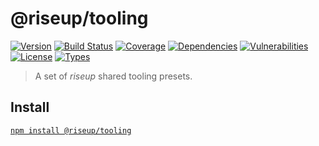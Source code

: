 # @riseup/tooling

[![Version](https://img.shields.io/npm/v/@riseup/tooling.svg)](https://www.npmjs.com/package/@riseup/tooling)
[![Build Status](https://img.shields.io/travis/rafamel/riseup/master.svg)](https://travis-ci.org/rafamel/riseup)
[![Coverage](https://img.shields.io/coveralls/rafamel/riseup/master.svg)](https://coveralls.io/github/rafamel/riseup)
[![Dependencies](https://img.shields.io/david/rafamel/riseup.svg?path=packages%2Ftooling)](https://david-dm.org/rafamel/riseup.svg?path=packages%2Ftooling)
[![Vulnerabilities](https://img.shields.io/snyk/vulnerabilities/npm/@riseup/tooling.svg)](https://snyk.io/test/npm/@riseup/tooling)
[![License](https://img.shields.io/github/license/rafamel/riseup.svg)](https://github.com/rafamel/riseup/blob/master/LICENSE)
[![Types](https://img.shields.io/npm/types/@riseup/tooling.svg)](https://www.npmjs.com/package/@riseup/tooling)

> A set of *riseup* shared tooling presets.

## Install

[`npm install @riseup/tooling`](https://www.npmjs.com/package/@riseup/tooling)
